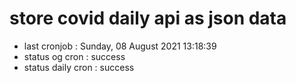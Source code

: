 # store covid daily api as json data

- last cronjob : Sunday, 08 August 2021 13:18:39
- status og cron : success
- status daily cron : success
      
      